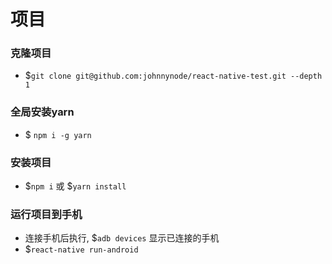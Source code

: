 项目
====

### 克隆项目
- $`git clone git@github.com:johnnynode/react-native-test.git --depth 1`

### 全局安装yarn
- $ `npm i -g yarn`

### 安装项目
- $`npm i` 或 $`yarn install`

### 运行项目到手机
- 连接手机后执行, $`adb devices` 显示已连接的手机
- $`react-native run-android`
